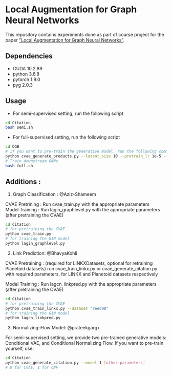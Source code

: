 # Local Augmentation for Graph Neural Networks

This repository contains experiments done as part of course project for the paper ["Local Augmentation for Graph Neural Networks"](https://openreview.net/pdf?id=HOlhtomacz).

## Dependencies
- CUDA 10.2.89
- python 3.6.8
- pytorch 1.9.0
- pyg 2.0.3

## Usage
- For semi-supervised setting, run the following script
```sh
cd Citation
bash semi.sh
```

- For full-supervised setting, run the following script
```sh
cd OGB
# If you want to pre-train the generative model, run the following command:
python cvae_generate_products.py --latent_size 10 --pretrain_lr 1e-5 --total_iterations 10000 --batch_size 8192
# Train downstream GNNs
bash full.sh
```

## Additions : 
1) Graph Classification : @Aziz-Shameem
   
CVAE Pretrining : Run cvae_train.py with the appropriate parameters  
Model Training : Run lagin_graphlevel.py with the appropriate parameters (after pretraining the CVAE)

```sh
cd Citation
# for pretraining the CVAE
python cvae_train.py
# for training the GIN model
python lagin_graphlevel.py
```
2) Link Prediction: @BhavyaKohli

CVAE Pretraining : (required for LINKXDatasets, optional for retraining Planetoid datasets) run cvae_train_linkx.py or cvae_generate_citation.py with required parameters, for LINKX and Planetoid datasets respectively

Model Training : Run lagcn_linkpred.py with the appropriate parameters (after pretraining the CVAE)  
```sh
cd Citation
# for pretraining the CVAE
python cvae_train_linkx.py --dataset "reed98"
# for training the GIN model
python lagcn_linkpred.py
```

3) Normalizing-Flow Model: @prateekgargx

For semi-supervised setting, we provide two pre-trained generative models: Conditional VAE, and Conditional Normalizing Flow.
If you want to pre-train yourself, use:

```sh
cd Citation
python cvae_generate_citation.py --model 1 [other-parameters]
# 0 for CVAE, 1 for CNF
```
